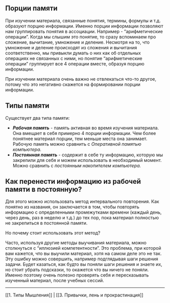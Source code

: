 ## Порции памяти

При изучении материала, связанные понятия, термины, формулы и т.д. образуют порцию информации. Именно порции информации позволяют нам группировать понятия в ассоциации.
Например - “арифметические операции”. Когда мы слышим это понятие, то сразу вспоминаем про сложение, вычитание, умножение и деление. Несмотря на то, что умножение и деление происходят из сложения и вычитания соответственно, мы привыкли думать о них как об отдельных операциях не связанных с ними, но понятие “арифметические операции” группирует все 4 операции вместе, образуя порцию информации.

При изучении материала очень важно не отвлекаться что-то другое, потому что это негативно скажется на формировании порции информации.
## Типы памяти

Существует два типа памяти:
- ***Рабочая память*** - память активная во время изучения материала. Она вмещает в себя примерно 4 порции информации. Чем более понятнее материал порции, тем меньше места она занимает. Рабочую память можно сравнить с *Оперативной памятью компьютера.*
- ***Постоянная память*** - содержит в себе ту информацию, которую мы закрепили для себя и можем использовать в необходимый момент. Можно сравнить с *постоянным накопителем компьютера.*
## Как перенести информацию из рабочей памяти в постоянную?

Для этого можно использовать метод интервального повторения. Как понятно из названия, он заключается в том, чтобы повторять информацию с определенными промежутками времени (каждый день, через день, раз в неделю и т.д.) до тех пор, пока материал полностью не закрепиться в постоянной памяти.

Но почему стоит использовать этот метод?

Часто, используя другие методы выучивания материала, можно столкнуться с “иллюзией компетентности”. Это проблема, при которой вам кажется, что вы выучили материал, хотя на самом деле это не так. Эту ошибку можно совершить, например подглядывая шаги решения задачи. Будет казаться, как будто вы поняли шаги решения и знаете их, но стоит убрать подсказки, то окажется что вы ничего не поняли. Именно поэтому очень полезно проверять себя и пересказывать изученный материал, после учебных сессий.

---
[[1. Типы Мышления]] | [[3. Привычки, лень и прокрастинация]]